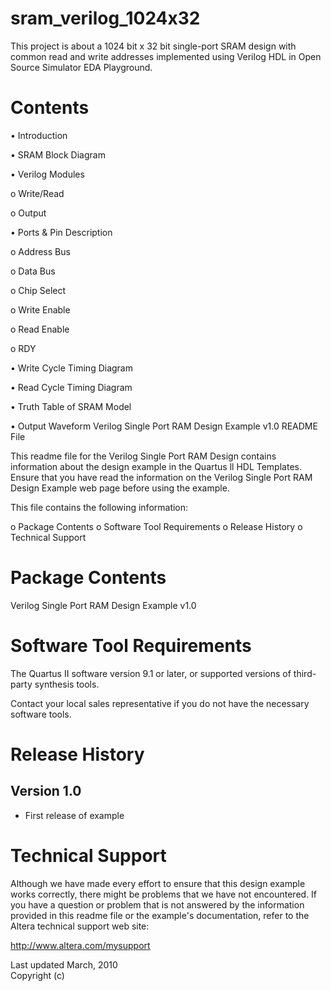 # sram_verilog_1024x32
This project is about a 1024 bit x 32 bit single-port SRAM design with common read and write addresses implemented using Verilog HDL in Open Source Simulator EDA Playground.

# Contents
• Introduction

• SRAM Block Diagram

• Verilog Modules

   o  Write/Read
         
   o  Output
    
• Ports & Pin Description

   o  Address Bus
   
   o  Data Bus
   
   o  Chip Select
   
   o  Write Enable
   
   o  Read Enable
   
   o  RDY

•	Write Cycle Timing Diagram

•	Read Cycle Timing Diagram

•	Truth Table of SRAM Model

•	Output Waveform
Verilog Single Port RAM Design Example v1.0 README File

This readme file for the Verilog Single Port RAM Design contains
information about the design example in the Quartus ll HDL
Templates. Ensure that you have read the information on the
Verilog Single Port RAM Design Example web page before using the
example.

This file contains the following information:

o  Package Contents
o  Software Tool Requirements
o  Release History
o  Technical Support

Package Contents
================

Verilog Single Port RAM Design Example v1.0


Software Tool Requirements
==========================

The Quartus II software version 9.1 or later, 
or supported versions of third-party synthesis tools. 

Contact your local sales representative if you do not have the
necessary software tools.


Release History
===============

Version 1.0
-----------
- First release of example


Technical Support
=================

Although we have made every effort to ensure that this design
example works correctly, there might be problems that we have not
encountered. If you have a question or problem that is not
answered by the information provided in this readme file or the
example's documentation, refer to the Altera technical support
web site: 

http://www.altera.com/mysupport


Last updated March, 2010                                
Copyright (c) 

